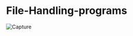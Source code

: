 # File-Handling-programs

![Capture](https://user-images.githubusercontent.com/82524305/116078360-1fa28200-a6b4-11eb-969b-5bf3958e3aff.PNG)
